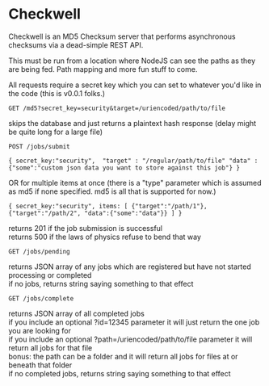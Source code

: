 # Checkwell
Checkwell is an MD5 Checksum server that performs asynchronous checksums via a dead-simple REST API.

This must be run from a location where NodeJS can see the paths as they are being fed. Path mapping and more fun stuff to come.

All requests require a secret key which you can set to whatever you'd like in the code (this is v0.0.1 folks.)

`GET
/md5?secret_key=security&target=/uriencoded/path/to/file`

skips the database and just returns a plaintext hash response (delay might be quite long for a large file)

`POST
/jobs/submit`

`{ secret_key:"security", 
"target" : "/regular/path/to/file"
"data" : {"some":"custom json data you want to store against this job"}
}`

OR for multiple items at once (there is a "type" parameter which is assumed as md5 if none specified. md5 is all that is supported for now.)

`
{
    secret_key:"security",
    items: [
        {"target":"/path/1"},
        {"target":"/path/2", "data":{"some":"data"}}
    ]
}
`

returns 201 if the job submission is successful<br/>
returns 500 if the laws of physics refuse to bend that way

`GET
/jobs/pending`

returns JSON array of any jobs which are registered but have not started processing or completed<br/>
if no jobs, returns string saying something to that effect

`GET
/jobs/complete`

returns JSON array of all completed jobs<br/>
if you include an optional ?id=12345 parameter it will just return the one job you are looking for<br/>
if you include an optional ?path=/uriencoded/path/to/file parameter it will return all jobs for that file<br/>
bonus: the path can be a folder and it will return all jobs for files at or beneath that folder<br />
if no completed jobs, returns string saying something to that effect


